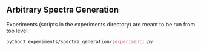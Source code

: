 ## Arbitrary Spectra Generation

Experiments (scripts in the experiments directory) are meant to be run from top level.

```bash
python3 experiments/spectra_generation/[experiment].py
```
